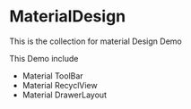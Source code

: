 # MaterialDesign
This is the collection for material Design Demo

This Demo include 
- Material ToolBar  
- Material RecyclView   
- Material DrawerLayout
